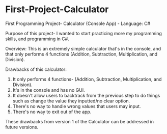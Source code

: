 # First-Project-Calculator
First Programming Project- Calculator (Console App) - Language: C#

Purpose of this project- I wanted to start practicing more my programming skills, and programming in C#. 

Overview: This is an extremely simple calculator that's in the console,
and that only performs 4 functions (Addition, Subtraction, Multiplication, and Division).

Drawbacks of this calculator:
1. It only performs 4 functions- (Addition, Subtraction, Multiplication, and Division).
2. It's in the console and has no GUI. 
3. It doesn't allow users to backtrack from the previous step to do things such as change the value they inputted/no clear option.
4. There's no way to handle wrong values that users may input.
5. There's no way to exit out of the app.

These drawbacks from version 1 of the Calculator can be addressed in future versions. 
